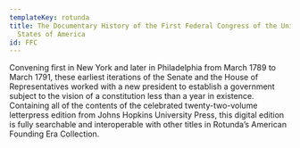 ```yaml
---
templateKey: rotunda
title: The Documentary History of the First Federal Congress of the United
  States of America
id: FFC
---
```

Convening first in New York and later in Philadelphia from March 1789 to March 1791, these earliest iterations of the Senate and the House of Representatives worked with a new president to establish a government subject to the vision of a constitution less than a year in existence. Containing all of the contents of the celebrated twenty-two-volume letterpress edition from Johns Hopkins University Press, this digital edition is fully searchable and interoperable with other titles in Rotunda’s American Founding Era Collection.